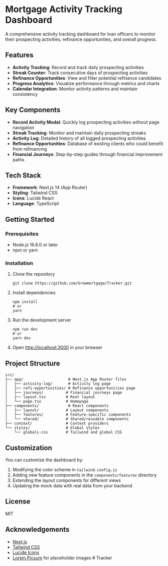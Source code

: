# Mortgage Activity Tracking Dashboard

A comprehensive activity tracking dashboard for loan officers to monitor their prospecting activities, refinance opportunities, and overall progress.

## Features

- **Activity Tracking**: Record and track daily prospecting activities
- **Streak Counter**: Track consecutive days of prospecting activities
- **Refinance Opportunities**: View and filter potential refinance candidates
- **Progress Analytics**: Visualize performance through metrics and charts
- **Calendar Integration**: Monitor activity patterns and maintain consistency

## Key Components

- **Record Activity Modal**: Quickly log prospecting activities without page navigation
- **Streak Tracking**: Monitor and maintain daily prospecting streaks
- **Activity Log**: Detailed history of all logged prospecting activities
- **Refinance Opportunities**: Database of existing clients who could benefit from refinancing
- **Financial Journeys**: Step-by-step guides through financial improvement paths

## Tech Stack

- **Framework**: Next.js 14 (App Router)
- **Styling**: Tailwind CSS
- **Icons**: Lucide React
- **Language**: TypeScript

## Getting Started

### Prerequisites

- Node.js 16.8.0 or later
- npm or yarn

### Installation

1. Clone the repository
   ```
   git clone https://github.com/Growmortgage/Tracker.git
   ```

2. Install dependencies
   ```
   npm install
   # or
   yarn
   ```

3. Run the development server
   ```
   npm run dev
   # or
   yarn dev
   ```

4. Open [http://localhost:3000](http://localhost:3000) in your browser

## Project Structure

```
src/
├── app/                    # Next.js App Router files
│   ├── activity-log/       # Activity log page
│   ├── refi-opportunities/ # Refinance opportunities page
│   ├── journeys/          # Financial journeys page
│   ├── layout.tsx         # Root layout
│   └── page.tsx           # Homepage
├── components/             # React components
│   ├── layout/            # Layout components
│   ├── features/          # Feature-specific components
│   └── shared/            # Shared/reusable components
├── context/               # Context providers
└── styles/                # Global styles
    └── globals.css        # Tailwind and global CSS
```

## Customization

You can customize the dashboard by:

1. Modifying the color scheme in `tailwind.config.js`
2. Adding new feature components in the `components/features` directory
3. Extending the layout components for different views
4. Updating the mock data with real data from your backend

## License

MIT

## Acknowledgements

- [Next.js](https://nextjs.org/)
- [Tailwind CSS](https://tailwindcss.com/)
- [Lucide Icons](https://lucide.dev/)
- [Lorem Picsum](https://picsum.photos/) for placeholder images # Tracker
